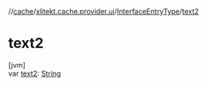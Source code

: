 //[cache](../../../index.md)/[xlitekt.cache.provider.ui](../index.md)/[InterfaceEntryType](index.md)/[text2](text2.md)

# text2

[jvm]\
var [text2](text2.md): [String](https://kotlinlang.org/api/latest/jvm/stdlib/kotlin/-string/index.html)
